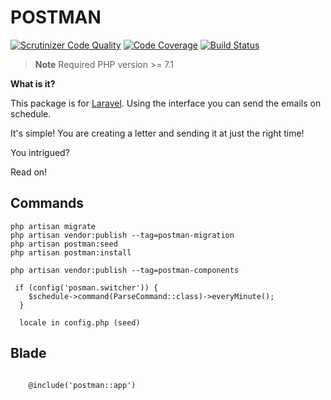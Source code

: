 # POSTMAN

[![Scrutinizer Code Quality](https://scrutinizer-ci.com/g/agoalofalife/postman/badges/quality-score.png?b=master)](https://scrutinizer-ci.com/g/agoalofalife/postman/?branch=master)
[![Code Coverage](https://scrutinizer-ci.com/g/agoalofalife/postman/badges/coverage.png?b=master)](https://scrutinizer-ci.com/g/agoalofalife/postman/?branch=master)
[![Build Status](https://scrutinizer-ci.com/g/agoalofalife/postman/badges/build.png?b=master)](https://scrutinizer-ci.com/g/agoalofalife/postman/build-status/master)

> **Note** Required PHP version >= 7.1 

**What is it?** 

This package is for [Laravel](laravel.com). Using the interface you can send the emails on schedule.

It's simple! You are creating a letter and sending it at just the right time!

You intrigued?

Read on!



## Commands

```
php artisan migrate
php artisan vendor:publish --tag=postman-migration   
php artisan postman:seed 
php artisan postman:install 

php artisan vendor:publish --tag=postman-components

 if (config('posman.switcher')) {
    $schedule->command(ParseCommand::class)->everyMinute();
  }
  
  locale in config.php (seed)
```

## Blade


```

    @include('postman::app')

```
